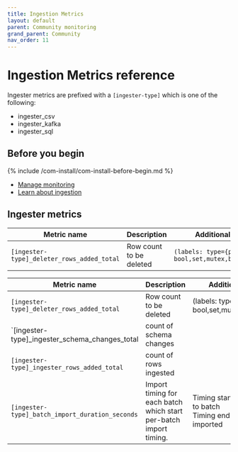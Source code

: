 ```yaml
---
title: Ingestion Metrics
layout: default
parent: Community monitoring
grand_parent: Community
nav_order: 11
---
```


# Ingestion Metrics reference

Ingester metrics are prefixed with a `[ingester-type]` which is one of the following:
* ingester_csv
* ingester_kafka
* ingester_sql

## Before you begin

{% include /com-install/com-install-before-begin.md %}
* [Manage monitoring](/docs/community/com-monitoring/com-monitoring-home)
* [Learn about ingestion](/docs/community/com-ingest/com-ingest-manage)

## Ingester metrics

| Metric name | Description | Additional information |
|---|---|---|
| `[ingester-type]_deleter_rows_added_total` | Row count to be deleted | `(labels: type={packed-bool,set,mutex,bool,int,decimal})` |

| Metric name | Description | Additional information |
|---|---|---|
| `[ingester-type]_deleter_rows_added_total` | Row count to be deleted | (labels: type={packed-bool,set,mutex,bool,int,decimal}) |
| `[ingester-type]_ingester_schema_changes_total | count of schema changes |  |
| `[ingester-type]_ingester_rows_added_total`| count of rows ingested |  |
| `[ingester-type]_batch_import_duration_seconds` | Import timing for each batch which start per-batch import timing. | Timing start = last record added to batch<br/>Timing end = batch fully imported |
